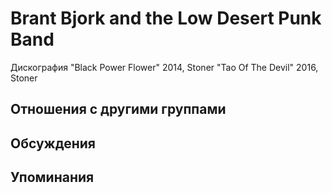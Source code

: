 # Brant Bjork and the Low Desert Punk Band

Дискография
"Black Power Flower" 2014, Stoner
"Tao Of The Devil" 2016, Stoner

## Отношения с другими группами


## Обсуждения


## Упоминания

